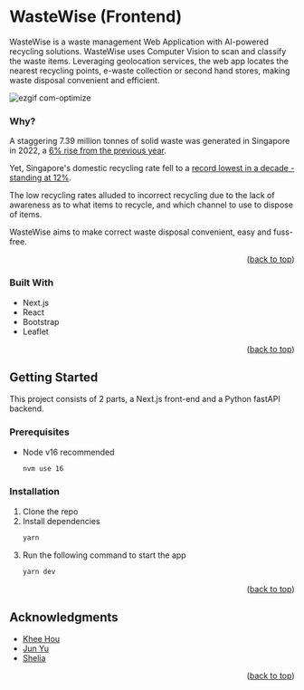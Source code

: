 
<a name="readme-top"></a>

<!-- PROJECT IMAGES -->
# WasteWise (Frontend)

WasteWise is a waste management Web Application with AI-powered recycling solutions. WasteWise uses Computer Vision to scan and classify the waste items. Leveraging geolocation services, the web app locates the nearest recycling points, e-waste collection or second hand stores, making waste disposal convenient and efficient. 

![ezgif com-optimize](https://github.com/thisisanenigma/WasteWise/assets/106053582/f9627808-9b18-41bf-aef1-cf7ca9a61288)

### Why?

A staggering 7.39 million tonnes of solid waste was generated in Singapore in 2022, a [6% rise from the previous year](https://www.channelnewsasia.com/singapore/recycling-rate-waste-generated-statistics-singapore-nea-2022-3460796#:~:text=Around%207.39%20million%20tonnes%20of,on%20Wednesday%20(May%203)). 

Yet, Singapore's domestic recycling rate fell to a [record lowest in a decade - standing at 12%](https://www.straitstimes.com/singapore/domestic-recycling-rate-in-singapore-lowest-in-over-a-decade). 

The low recycling rates alluded to incorrect recycling due to the lack of awareness as to what items to recycle, and which channel to use to dispose of items.

WasteWise aims to make correct waste disposal convenient, easy and fuss-free.

<p align="right">(<a href="#readme-top">back to top</a>)</p>

### Built With

* Next.js
* React
* Bootstrap
* Leaflet

<p align="right">(<a href="#readme-top">back to top</a>)</p>

<!-- GETTING STARTED -->
## Getting Started

This project consists of 2 parts, a Next.js front-end and a Python fastAPI backend.

### Prerequisites

- Node v16 recommended
   ```sh
   nvm use 16
   ```

### Installation

1. Clone the repo
2. Install dependencies
   ```sh
   yarn
   ```
3. Run the following command to start the app
   ```sh
   yarn dev
   ```

<p align="right">(<a href="#readme-top">back to top</a>)</p>

<!-- ACKNOWLEDGMENTS -->
## Acknowledgments

- [Khee Hou](https://github.com/yongkheehou)
- [Jun Yu](https://github.com/chuajunyu)
- [Shelia]()

<p align="right">(<a href="#readme-top">back to top</a>)</p>
